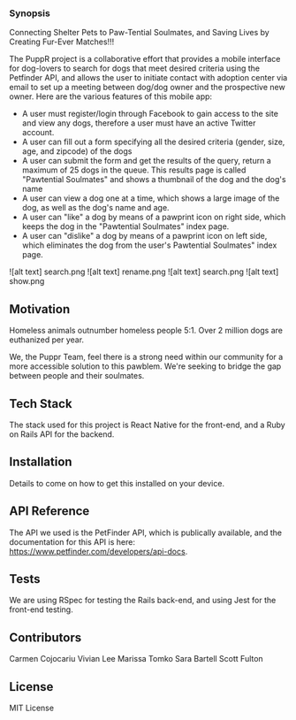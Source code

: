 ### Synopsis
Connecting Shelter Pets to Paw-Tential Soulmates, and Saving Lives by Creating Fur-Ever Matches!!!

The PuppR project is a collaborative effort that provides a mobile interface for dog-lovers to search for dogs that meet desired criteria using the Petfinder API, and allows the user to initiate contact with adoption center via email to set up a meeting between dog/dog owner and the prospective new owner. Here are the various features of this mobile app:

- A user must register/login through Facebook to gain access to the site and view any dogs, therefore a user must have an active Twitter account.
- A user can fill out a form specifying all the desired criteria (gender, size, age, and zipcode) of the dogs
- A user can submit the form and get the results of the query, return a maximum of 25 dogs in the queue. This results page is called "Pawtential Soulmates" and shows a thumbnail of the dog and the dog's name
- A user can view a dog one at a time, which shows a large image of the dog, as well as the dog's name and age.
- A user can "like" a dog by means of a pawprint icon on right side, which keeps the dog in the "Pawtential Soulmates"
 index page.
 - A user can "dislike" a dog by means of a pawprint icon on left side, which eliminates the dog from the user's Pawtential Soulmates" index page.

![alt text] search.png
![alt text] rename.png
![alt text] search.png
![alt text] show.png

## Motivation

Homeless animals outnumber homeless people 5:1. Over 2 million dogs are euthanized per year. 

We, the Puppr Team, feel there is a strong need within our community for a more accessible solution to this pawblem. We're seeking to bridge the gap between people and their soulmates. 

## Tech Stack

The stack used for this project is React Native for the front-end, and a Ruby on Rails API for the backend. 

## Installation

Details to come on how to get this installed on your device.

## API Reference

The API we used is the PetFinder API, which is publically available, and the documentation for this API is here:
https://www.petfinder.com/developers/api-docs. 

## Tests

We are using RSpec for testing the Rails back-end, and using Jest for the front-end testing.

## Contributors

Carmen Cojocariu
Vivian Lee
Marissa Tomko
Sara Bartell
Scott Fulton

## License

MIT License
